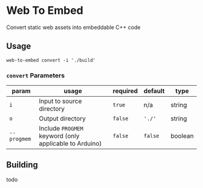 # Web To Embed
Convert static web assets into embeddable C++ code


## Usage

`web-to-embed convert -i './build'`

### `convert` Parameters
| param | usage | required | default | type |
| ----- | ----- | ---- | ---- | --- |
| `i`   | Input to source directory | `true` | n/a | string |
| `o` | Output directory | `false` | `'./'` | string | 
| `--progmem` | Include `PROGMEM` keyword (only applicable to Arduino) | `false` | `false` | boolean |

## Building
todo
